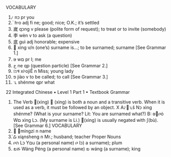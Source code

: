 VOCABULARY
 1. ̷ nכ pr you
 2. ॑ hיo adj fi ne; good; nice; O.K.; it’s settled
 3. 嵗 qכng v please (polite form of request); to treat or to
 invite (somebody)
 4. 李 wèn v to ask (a question)
 5. 底 guì adj honorable; expensive
 6. ঎ xìng v/n (one’s) surname is...; to be surnamed; surname
 [See Grammar 1.]
 7. ໟ wם pr I; me
 8. خ ne qp (question particle) [See Grammar 2.]
 9. ଅঋ xiיojiĚ n Miss; young lady
10. פ jiào v to be called; to call [See Grammar 3.]
11. ˑʟ shénme qpr what

22 Integrated Chinese • Level 1 Part 1 • Textbook
Grammar
1. The Verb ঎(xìng)
঎ (xìng) is both a noun and a transitive verb. When it is used as a verb, it must be followed by an
object.
X A: ̷঎ˑʟŝ
Nכ xìng shénme?
(What is your surname? Lit: You are surnamed what?)
 B: ໟ঎ቦȯ
Wם xìng Lכ.
(My surname is Li.)
঎(xìng) is usually negated with ʃ(bù). [See Grammar 6.]
VOCABULARY
12. ׻ ઎míngzi n name
13. ҅ᮝ xiąnsheng n Mr.; husband; teacher
Proper Nouns
14. ቦה Lכ Yםu (a personal name)
ቦ lכ) a surname); plum
15. ᪗ሹ Wáng Péng (a personal name)
᪗ wáng (a surname); king